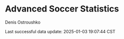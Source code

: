 # Advanced Soccer Statistics
Denis Ostroushko

<!-- gfm -->

Last successful data update: 2025-01-03 19:07:44 CST

